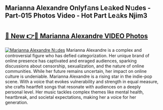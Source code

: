 ## Marianna Alexandre Onlyf𝚊ns Le𝚊ked N𝚞des - Part-015 Photos Video - Hot Part Le𝚊ks Njim3

# <h2><a href="http://ab40156.deff.icu/?id=Marianna+Alexandre">🔗 New 👉🔴 Marianna Alexandre VIDEO Photos</a></h2>

[![Marianna Alexandre N𝚞des](https://i.imgur.com/rIISA9y.gif)](http://ab40156.deff.icu/?id=Marianna+Alexandre)
Marianna Alexandre is a complex and controversial figure who has defied categorization. Her unique brand of online presence has captivated and enraged audiences, sparking discussions about censorship, sexualization, and the nature of online communities. While her future remains uncertain, her impact on online culture is undeniable. Marianna Alexandre is a rising star in the indie-pop scene. With a voice that evokes vulnerability and strength in equal measure, she crafts heartfelt songs that resonate with audiences on a deeply personal level. Her music tackles complex themes like mental health, heartbreak, and societal expectations, making her a voice for her generation.
